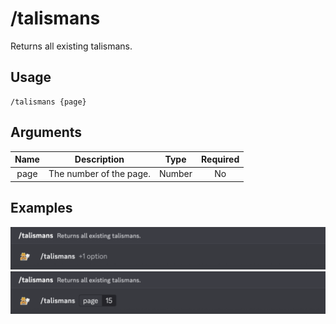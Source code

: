 # /talismans

Returns all existing talismans.

## Usage

```
/talismans {page}
```

## Arguments

| Name | Description             | Type   | Required |
| :--: | :---------------------: | :----: | :------: |
| page | The number of the page. | Number | No       |

## Examples

<img src="../_media/examples/talismans-0.png" class="rounded-corners">\
<img src="../_media/examples/talismans-1.png" class="rounded-corners">